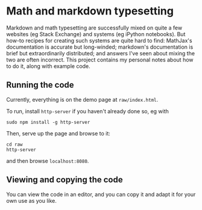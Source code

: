 # Math and markdown typesetting

Markdown and math typesetting are successfully mixed on quite a few websites (eg Stack Exchange) and systems (eg iPython notebooks).
But how-to recipes for creating such systems are quite hard to find: MathJax's documentation is accurate but long-winded; markdown's documentation
is brief but extraordinarily distributed; and answers I've seen about mixing the two are often incorrect.  This project contains my personal notes about
how to do it, along with example code.

## Running the code

Currently, everything is on the demo page at `raw/index.html`.

To run, install `http-server` if you haven't already done so, eg with

```shell
sudo npm install -g http-server
```

Then, serve up the page and browse to it:

```shell
cd raw
http-server
```

and then browse `localhost:8080`.

## Viewing and copying the code

You can view the code in an editor, and you can copy it and adapt it for your own use as you like.
